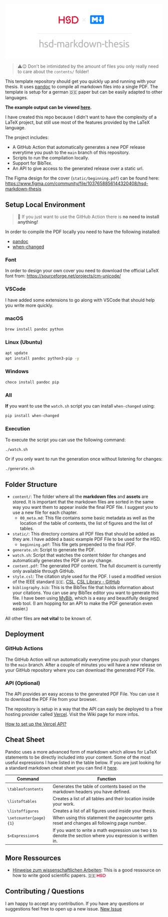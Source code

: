 <p align="center">
  <img src=".assets/banner-hsd-markdown-thesis.png" alt="Banner" max-height="160px">
</p>

> ⚠️😉 Don't be intimidated by the amount of files you only really need to care about the `contents/` folder!

This template repository should get you quickly up and running with your thesis. It uses [pandoc](https://pandoc.org/) to compile all markdown files into a single PDF. The template is setup for a german 🇩🇪 paper but can be easily adapted to other languages.

**The example output can be viewed [here](https://hsd-markdown-thesis.vercel.app/output.pdf).**

I have created this repo because I didn't want to have the complexity of a LaTeX project, but still use most of the features provided by the LaTeX language.

The project includes:
- A GitHub Action that automatically generates a new PDF release everytime you push to the `main` branch of this repository.
- Scripts to run the compilation locally.
- Support for BibTex.
- An API to give access to the generated release over a static url.

The Figma design for the cover (`static/beginning.pdf`) can be found here: https://www.figma.com/community/file/1037658856144320408/hsd-markdown-thesis

## Setup Local Environment

> 🥳 If you just want to use the GitHub Action there is **no need to install anything!**

In order to compile the PDF locally you need to have the following installed:
- [pandoc](https://pandoc.org/)
- [when-changed](https://pypi.org/project/when-changed/)

### Font

In order to design your own cover you need to download the official LaTeX font from: https://sourceforge.net/projects/cm-unicode/

### VSCode

I have added some extensions to go along with VSCode that should help you write more quickly.

### macOS

```sh
brew install pandoc python
```

### Linux (Ubuntu)

```sh
apt update
apt install pandoc python3-pip -y
```

### Windows

```sh
choco install pandoc pip
```

### All

**If** you want to use the `watch.sh` script you can install `when-changed` using:
```sh
pip install when-changed
```

### Execution

To execute the script you can use the following command:
```sh
./watch.sh
```

Or if you only want to run the generation once without listening for changes:
```sh
./generate.sh
```

## Folder Structure

- `content/`: The folder where all the **markdown files** and **assets** are stored. It is important that the markdown files are sorted in the same way you want them to appear inside the final PDF file. I suggest you to use a new file for each chapter.
  - `00_meta.md`: This file contains some basic metadata as well as the location of the table of contents, the list of figures and the list of tables.
- `static/`: This directory contains all PDF files that should be added as they are. I have added a basic example PDF File to be used for the HSD.
  - `beginning.pdf`: This file gets prepended to the final PDF. 
- `generate.sh`: Script to generate the PDF.
- `watch.sh`: Script that watches the content folder for changes and automatically generates the PDF on any change.
- `content.pdf`: The generated PDF content. The full document is currently only available through GitHub.
- `style.csl`: The citation style used for the PDF. I used a modified version of the IEEE standard 🇩🇪. [CSL](https://citationstyles.org/), [CSL Library - GitHub](https://github.com/citation-style-language/styles)
- `bibliography.bib`: This is the BibTex file that holds information about your citations. You can use any BibTex editor you want to generate this file. I have been using [MyBib](https://mybib.com/), which is a easy and beautifully designed web tool. (I am hopping for an API to make the PDF generation even easier.)

All other files are **not vital** to be known of. 

## Deployment

### GitHub Actions
The GitHub Action will run automatically everytime you push your changes to the `main` branch. After a couple of minutes you will have a new release on your GitHub repository where you can download the generated PDF File.

### API (Optional)

The API provides an easy access to the generated PDF File. You can use it to download the PDF File from your browser.

The repository is setup in a way that the API can easly be deployed to a free hosting provider called [Vercel](https://vercel.com/). Visit the Wiki page for more infos.

[How to set up the Vercel API?](https://github.com/KuhlTime/hsd-markdown-thesis/wiki/Setup-Vercel)

## Cheat Sheet

Pandoc uses a more advanced form of markdown which allows for LaTeX statements to be directly included into your content. Some of the most useful expressions I have listed in the table below. If you are just looking for a standard markdown cheat sheet you can find it [here](https://guides.github.com/pdfs/markdown-cheatsheet-online.pdf).

| Command                | Function                                                                                                     |
| ---------------------- | ------------------------------------------------------------------------------------------------------------ |
| `\tableofcontents`     | Generates the table of contents based on the markdown headers you have defined.                              |
| `\listoftables`        | Creates a list of all tables and their location inside your work.                                            |
| `\listoffigures`       | Creates a list of all figures used inside your thesis.                                                       |
| `\setcounter{page}{1}` | When using this statement the pagecounter gets reset and changes all following page number.                  |
| `$<Expression>$`       | If you want to write a math expression use two `$` to denote the section where you expression is written in. |

## More Ressources

- [Hinweise zum wissenschaftlichen Arbeiten](https://soz-kult.hs-duesseldorf.de/studium/was/Documents/Hinweise%20zum%20wissenschaftlichen%20Arbeiten_September2020_Final.pdf): This is a good ressource on how to write good scientific papers. 🇩🇪 <img src="https://raw.githubusercontent.com/KuhlTime/KuhlTime/main/assets/hsd.svg" height="10px">

## Contributing / Questions

I am happy to accept any contribution. If you have any questions or suggestions feel free to open up a new issue. [New Issue](https://github.com/KuhlTime/hsd-markdown-thesis/issues/new)
